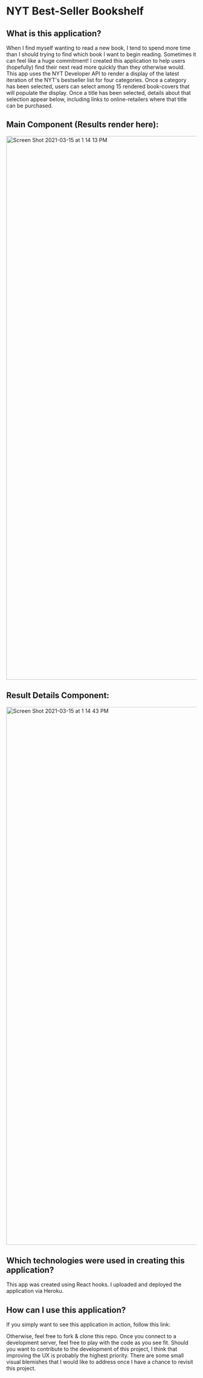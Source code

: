 # NYT Best-Seller Bookshelf


## What is this application?
When I find myself wanting to read a new book, I tend to spend more time than I should trying to find which book I want to begin reading. Sometimes it can feel like a huge commitment! I created this application to help users (hopefully) find their next read more quickly than they otherwise would. This app uses the NYT Developer API to render a display of the latest iteration of the NYT's bestseller list for four categories. Once a category has been selected, users can select among 15 rendered book-covers that will populate the display. Once a title has been selected, details about that selection appear below, including links to online-retailers where that title can be purchased.

## Main Component (Results render here):
<img width="1440" alt="Screen Shot 2021-03-15 at 1 14 13 PM" src="https://media.git.generalassemb.ly/user/34057/files/98c89880-8590-11eb-8bc0-3382c20a1dd3">


## Result Details Component:
<img width="1425" alt="Screen Shot 2021-03-15 at 1 14 43 PM" src="https://media.git.generalassemb.ly/user/34057/files/a2ea9700-8590-11eb-8383-191835abdc9b">

## Which technologies were used in creating this application?
This app was created using React hooks. I uploaded and deployed the application via Heroku. 


## How can I use this application?

If you simply want to see this application in action, follow this link:

Otherwise, feel free to fork & clone this repo. Once you connect to a development server, feel free to play with the code as you see fit. Should you want to contribute to the development of this project, I think that improving the UX is probably the highest priority. There are some small visual blemishes that I would like to address once I have a chance to revisit this project. 
